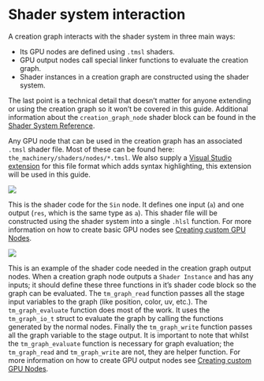 # Shader system interaction

A creation graph interacts with the shader system in three main ways:

- Its GPU nodes are defined using `.tmsl` shaders.
- GPU output nodes call special linker functions to evaluate the creation graph.
- Shader instances in a creation graph are constructed using the shader system.

The last point is a technical detail that doesn’t matter for anyone extending or using the creation graph so it won’t be covered in this guide. Additional information about the `creation_graph_node` shader block can be found in the [Shader System Reference]({{docs}}doc/shader_system_reference.md.html).

Any GPU node that can be used in the creation graph has an associated `.tmsl` shader file. Most of these can be found here: `the_machinery/shaders/nodes/*.tmsl`. We also supply a [Visual Studio extension](https://marketplace.visualstudio.com/items?itemName=OurMachinery.tmShaderLang) for this file format which adds syntax highlighting, this extension will be used in this guide. 

![](https://www.dropbox.com/s/4o13cq3rzvqm813/tm_guide_creation_graph_sin_node.png?raw=1)


This is the shader code for the `Sin` node. It defines one input (`a`) and one output (`res`, which is the same type as `a`). This shader file will be constructed using the shader system into a single `.hlsl` function. For more information on how to create basic GPU nodes see [Creating custom GPU Nodes]({{base_url}}tutorials/creation_graph/custom_gpu_nodes.html).

![](https://www.dropbox.com/s/cs31mi8njs9gpno/tm_guide_creation_graph_linkage.png?raw=1)


This is an example of the shader code needed in the creation graph output nodes. When a creation graph node outputs a `Shader Instance` and has any inputs; it should define these three functions in it’s shader code block so the graph can be evaluated. The `tm_graph_read` function passes all the stage input variables to the graph (like position, color, uv, etc.). The `tm_graph_evaluate` function does most of the work. It uses the `tm_graph_io_t` struct to evaluate the graph by calling the functions generated by the normal nodes. Finally the `tm_graph_write` function passes all the graph variable to the stage output. It is important to note that whilst the `tm_graph_evaluate` function is necessary for graph evaluation; the `tm_graph_read` and `tm_graph_write` are not, they are helper function. For more information on how to create GPU output nodes see [Creating custom GPU Nodes]({{base_url}}tutorials/creation_graph/custom_gpu_nodes.html).